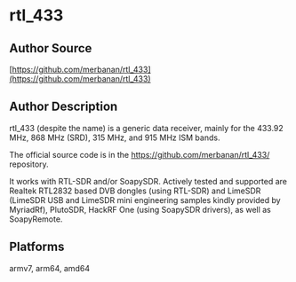 # rtl_433

## Author Source

[https://github.com/merbanan/rtl_433](https://github.com/merbanan/rtl_433)

## Author Description

rtl_433 (despite the name) is a generic data receiver, mainly for the 433.92 MHz, 868 MHz (SRD), 315 MHz, and 915 MHz ISM bands.

The official source code is in the https://github.com/merbanan/rtl_433/ repository.

It works with RTL-SDR and/or SoapySDR. Actively tested and supported are Realtek RTL2832 based DVB dongles (using RTL-SDR) and LimeSDR (LimeSDR USB and LimeSDR mini engineering samples kindly provided by MyriadRf), PlutoSDR, HackRF One (using SoapySDR drivers), as well as SoapyRemote.

## Platforms

armv7, arm64, amd64
